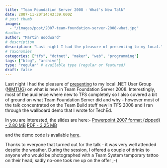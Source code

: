 ```yaml
---
title: "Team Foundation Server 2008 - What's New Talk"
date: 2007-11-20T14:43:39.000Z
# post thumb
images:
  - "/images/post/2007-team-foundation-server-2008-what.jpg"
#author
author: "Martin Woodward"
# description
description: "Last night I had the pleasure of presenting to my local."
# Taxonomies
categories: ["tfs", "dotnet", "maker", "web", "programming"]
tags: ["blog", "archive"]
type: "regular" # available type (regular or featured)
draft: false
---
```

[](http://www.woodwardweb.com/talks/TFS2008_Whats_New.pdf) Last night I had the pleasure of [presenting](http://nimtug.org/events/45/default.aspx) to my local .NET User Group ([NIMTUG](http://nimtug.org/default.aspx)) on what is new in Team Foundation Server 2008.  Interestingly, most of the audience where new to TFS completely so I also covered a bit of ground on what Team Foundation Server did and why - however most of the talk concentrated on the Team Build stuff new in TFS 2008 and I ran through the wallboard demo that I wrote for TechEd. 

In you are interested, the slides are here:-  [Powerpoint 2007 format (zipped) - 2.80 MB](http://www.woodwardweb.com/talks/TFS2008_Whats_New.zip)  [PDF - 3.25 MB](http://www.woodwardweb.com/talks/TFS2008_Whats_New.pdf) 

and the demo code is available [here](http://www.woodwardweb.com/vsts/000395.html). 

Thanks to everyone that turned out for the talk - it was very well attended despite the weather.  During the session, I offered a couple of drinks to anyone who would be photographed with a Team System temporary tattoo on their head, sadly no-one took me up on the offer ;-)